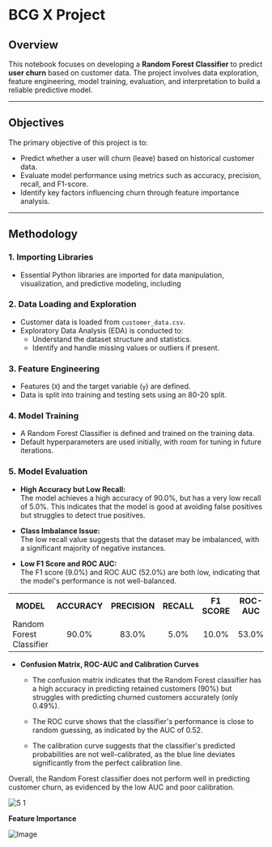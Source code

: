 # BCG X Project

## Overview
This notebook focuses on developing a **Random Forest Classifier** to predict **user churn** based on customer data. The project involves data exploration, feature engineering, model training, evaluation, and interpretation to build a reliable predictive model.

---

## Objectives
The primary objective of this project is to:
- Predict whether a user will churn (leave) based on historical customer data.
- Evaluate model performance using metrics such as accuracy, precision, recall, and F1-score.
- Identify key factors influencing churn through feature importance analysis.

---

## Methodology

### 1. **Importing Libraries**
   - Essential Python libraries are imported for data manipulation, visualization, and predictive modeling, including

### 2. **Data Loading and Exploration**
   - Customer data is loaded from `customer_data.csv`.
   - Exploratory Data Analysis (EDA) is conducted to:
     - Understand the dataset structure and statistics.
     - Identify and handle missing values or outliers if present.

### 3. **Feature Engineering**
   - Features (`X`) and the target variable (`y`) are defined.
   - Data is split into training and testing sets using an 80-20 split.

### 4. **Model Training**
   - A Random Forest Classifier is defined and trained on the training data.
   - Default hyperparameters are used initially, with room for tuning in future iterations.

### 5. **Model Evaluation**
   - **High Accuracy but Low Recall:**  
     The model achieves a high accuracy of 90.0%, but has a very low recall of 5.0%. This indicates that the model is good at avoiding false positives but struggles to detect true positives.

   - **Class Imbalance Issue:**   
     The low recall value suggests that the dataset may be imbalanced, with a significant majority of negative instances.

   - **Low F1 Score and ROC AUC:**  
     The F1 score (9.0%) and ROC AUC (52.0%) are both low, indicating that the model's performance is not well-balanced.

<table align="center">
 <tr>
    <th>MODEL</th>
    <th>ACCURACY</th>
    <th>PRECISION</th>
    <th>RECALL</th>
    <th>F1 SCORE</th>
    <th>ROC-AUC</th>
 </tr>
 <tr>
    <td>Random Forest Classifier</td>
    <td align="center">90.0%</td>
    <td align="center">83.0%</td>
    <td align="center">5.0%</td>
    <td align="center">10.0%</td>
    <td align="center">53.0%</td>
 </tr>
</table>

- **Confusion Matrix, ROC-AUC and Calibration Curves**
    - The confusion matrix indicates that the Random Forest classifier has a high accuracy in predicting retained customers (90%) but struggles with predicting churned customers accurately (only 0.49%).

    - The ROC curve shows that the classifier's performance is close to random guessing, as indicated by the AUC of 0.52.

    - The calibration curve suggests that the classifier's predicted probabilities are not well-calibrated, as the blue line deviates significantly from the perfect calibration line.

 Overall, the Random Forest classifier does not perform well in predicting customer churn, as evidenced by the low AUC and poor calibration.

![5 1](https://github.com/user-attachments/assets/f3f5f242-3e6e-4010-997c-9e2f9487dd0f)

**Feature Importance**

![Image](https://github.com/user-attachments/assets/991b574e-a89a-4a58-ac79-fa54c4f1c6de)
